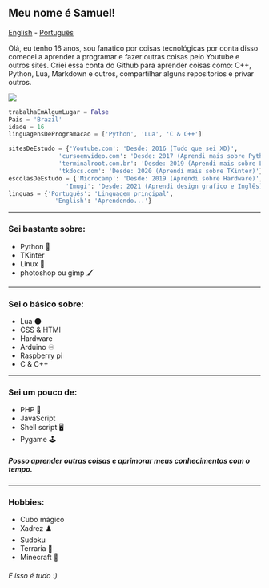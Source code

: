 ## Meu nome é Samuel!

[English](https://github.com/Samuel-de-Oliveira/Samuel-de-Oliveira) - [Português](https://github.com/Samuel-de-Oliveira/Samuel-de-Oliveira/blob/main/LEIA-ME.md)

Olá, eu tenho 16 anos, sou fanatico por coisas tecnológicas por conta disso comecei
a aprender a programar e fazer outras coisas pelo Youtube e outros sites. Criei essa
conta do Github para aprender coisas como: C++, Python, Lua, Markdown e outros, 
compartilhar alguns repositorios e privar outros.

<img src="https://github-readme-stats.vercel.app/api/top-langs/?username=samuel-de-oliveira&layout=compact&theme=darcula">

``` Python
trabalhaEmAlgumLugar = False
Pais = 'Brazil'
idade = 16
linguagensDeProgramacao = ['Python', 'Lua', 'C & C++']

sitesDeEstudo = {'Youtube.com': 'Desde: 2016 (Tudo que sei XD)',
              'cursoemvideo.com': 'Desde: 2017 (Aprendi mais sobre Python e o básico do Linux)',
              'terminalroot.com.br': 'Desde: 2019 (Aprendi mais sobre Linux)'
              'tkdocs.com': 'Desde: 2020 (Aprendi mais sobre TKinter)'}
escolasDeEstudo = {'Microcamp': 'Desde: 2019 (Aprendi sobre Hardware)',
                'Imugi': 'Desde: 2021 (Aprendi design grafico e Inglês)'}
linguas = {'Português': 'Linguagem principal', 
             'English': 'Aprendendo...'}
```
---
### Sei bastante sobre:
- Python 🐍
- TKinter
- Linux 🐧
- photoshop ou gimp 🖌️

---
### Sei o básico sobre:
- Lua 🌑
- CSS & HTMl
- Hardware
- Arduino ♾️
- Raspberry pi
- C & C++

---
### Sei um pouco de:
- PHP 🐘
- JavaScript
- Shell script 🖥️
- Pygame 🕹️

##### Posso aprender outras coisas e aprimorar meus conhecimentos com o tempo.


---
### Hobbies:
- Cubo mágico
- Xadrez ♟️
- Sudoku
- Terraria 🌳
- Minecraft 🏹

###### *E isso é tudo :)*

